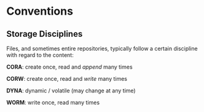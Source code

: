 Conventions
===========

Storage Disciplines
-------------------


<a id="storageDiscipline"></a> Files, and sometimes entire repositories, typically follow a certain discipline with regard to the content:

<a id="CORA">**CORA**</a>: create once, read and _append_ many times

<a id="CORW">**CORW**</a>: create once, read and _write_ many times

<a id="DYNA">**DYNA**</a>: dynamic / volatile (may change at any time)

<a id="WORM">**WORM**</a>: write once, read many times
